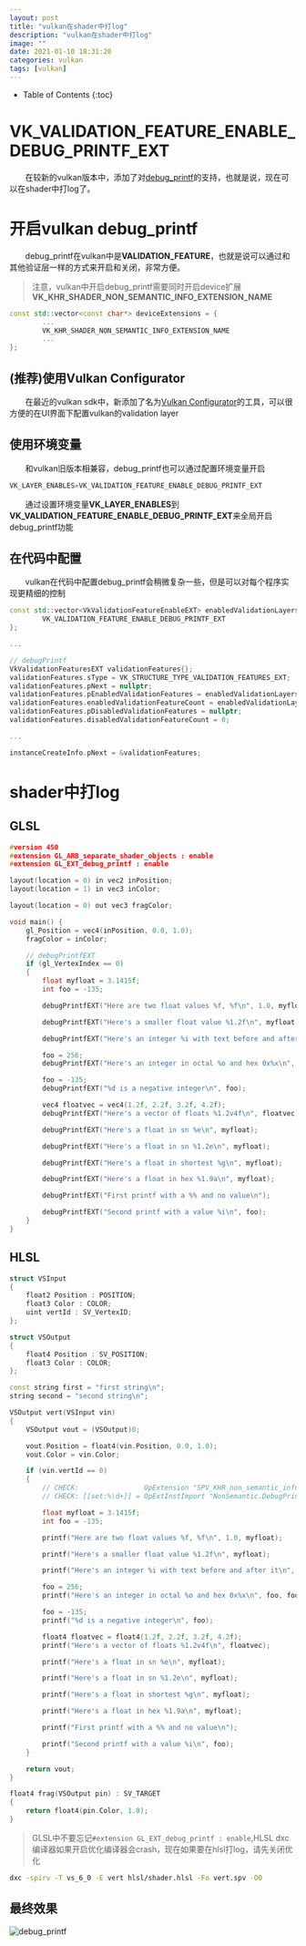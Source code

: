 ```yaml
---
layout: post
title: "vulkan在shader中打log"
description: "vulkan在shader中打log"
image: ""
date: 2021-01-10 18:31:20
categories: vulkan
tags: [vulkan]
---
```

<!-- more -->
* Table of Contents
{:toc}

# VK_VALIDATION_FEATURE_ENABLE_DEBUG_PRINTF_EXT

&nbsp; &nbsp; &nbsp; &nbsp;在较新的vulkan版本中，添加了对[debug_printf](https://github.com/KhronosGroup/Vulkan-ValidationLayers/blob/master/docs/debug_printf.md)的支持，也就是说，现在可以在shader中打log了。

# 开启vulkan debug_printf

&nbsp; &nbsp; &nbsp; &nbsp;debug_printf在vulkan中是**VALIDATION_FEATURE**，也就是说可以通过和其他验证层一样的方式来开启和关闭，非常方便。

> 注意，vulkan中开启debug_printf需要同时开启device扩展**VK_KHR_SHADER_NON_SEMANTIC_INFO_EXTENSION_NAME**

```c++
const std::vector<const char*> deviceExtensions = {
        ...
        VK_KHR_SHADER_NON_SEMANTIC_INFO_EXTENSION_NAME
		...
};
```

## (推荐)使用Vulkan Configurator

&nbsp; &nbsp; &nbsp; &nbsp;在最近的vulkan sdk中，新添加了名为[Vulkan Configurator](https://vulkan.lunarg.com/doc/sdk/1.2.162.0/windows/vkconfig.html)的工具，可以很方便的在UI界面下配置vulkan的validation layer

## 使用环境变量

&nbsp; &nbsp; &nbsp; &nbsp;和vulkan旧版本相兼容，debug_printf也可以通过配置环境变量开启

```c++
VK_LAYER_ENABLES=VK_VALIDATION_FEATURE_ENABLE_DEBUG_PRINTF_EXT
```

&nbsp; &nbsp; &nbsp; &nbsp;通过设置环境变量**VK_LAYER_ENABLES**到**VK_VALIDATION_FEATURE_ENABLE_DEBUG_PRINTF_EXT**来全局开启debug_printf功能

## 在代码中配置

&nbsp; &nbsp; &nbsp; &nbsp;vulkan在代码中配置debug_printf会稍微复杂一些，但是可以对每个程序实现更精细的控制

```c++
const std::vector<VkValidationFeatureEnableEXT> enabledValidationLayers = {
        VK_VALIDATION_FEATURE_ENABLE_DEBUG_PRINTF_EXT
};

...

// debugPrintf
VkValidationFeaturesEXT validationFeatures{};
validationFeatures.sType = VK_STRUCTURE_TYPE_VALIDATION_FEATURES_EXT;
validationFeatures.pNext = nullptr;
validationFeatures.pEnabledValidationFeatures = enabledValidationLayers.data();
validationFeatures.enabledValidationFeatureCount = enabledValidationLayers.size();
validationFeatures.pDisabledValidationFeatures = nullptr;
validationFeatures.disabledValidationFeatureCount = 0;

...

instanceCreateInfo.pNext = &validationFeatures;
```

# shader中打log

## GLSL

```c++
#version 450
#extension GL_ARB_separate_shader_objects : enable
#extension GL_EXT_debug_printf : enable

layout(location = 0) in vec2 inPosition;
layout(location = 1) in vec3 inColor;

layout(location = 0) out vec3 fragColor;

void main() {
    gl_Position = vec4(inPosition, 0.0, 1.0);
    fragColor = inColor;

    // debugPrintfEXT
    if (gl_VertexIndex == 0)
    {
        float myfloat = 3.1415f;
        int foo = -135;

        debugPrintfEXT("Here are two float values %f, %f\n", 1.0, myfloat);

        debugPrintfEXT("Here's a smaller float value %1.2f\n", myfloat);

        debugPrintfEXT("Here's an integer %i with text before and after it\n", foo);

        foo = 256;
        debugPrintfEXT("Here's an integer in octal %o and hex 0x%x\n", foo, foo);

        foo = -135;
        debugPrintfEXT("%d is a negative integer\n", foo);

        vec4 floatvec = vec4(1.2f, 2.2f, 3.2f, 4.2f);
        debugPrintfEXT("Here's a vector of floats %1.2v4f\n", floatvec);

        debugPrintfEXT("Here's a float in sn %e\n", myfloat);

        debugPrintfEXT("Here's a float in sn %1.2e\n", myfloat);

        debugPrintfEXT("Here's a float in shortest %g\n", myfloat);

        debugPrintfEXT("Here's a float in hex %1.9a\n", myfloat);

        debugPrintfEXT("First printf with a %% and no value\n");

        debugPrintfEXT("Second printf with a value %i\n", foo);
    }
}
```

## HLSL

```c++
struct VSInput
{
	float2 Position : POSITION;
	float3 Color : COLOR;
	uint vertId : SV_VertexID;
};

struct VSOutput
{
	float4 Position : SV_POSITION;
	float3 Color : COLOR;
};

const string first = "first string\n";
string second = "second string\n";

VSOutput vert(VSInput vin)
{
	VSOutput vout = (VSOutput)0;

	vout.Position = float4(vin.Position, 0.0, 1.0);
	vout.Color = vin.Color;

	if (vin.vertId == 0)
	{
		// CHECK:                OpExtension "SPV_KHR_non_semantic_info"
		// CHECK: [[set:%\d+]] = OpExtInstImport "NonSemantic.DebugPrintf"

		float myfloat = 3.1415f;
        int foo = -135;

        printf("Here are two float values %f, %f\n", 1.0, myfloat);

        printf("Here's a smaller float value %1.2f\n", myfloat);

        printf("Here's an integer %i with text before and after it\n", foo);

        foo = 256;
        printf("Here's an integer in octal %o and hex 0x%x\n", foo, foo);

        foo = -135;
        printf("%d is a negative integer\n", foo);

        float4 floatvec = float4(1.2f, 2.2f, 3.2f, 4.2f);
        printf("Here's a vector of floats %1.2v4f\n", floatvec);

        printf("Here's a float in sn %e\n", myfloat);

        printf("Here's a float in sn %1.2e\n", myfloat);

        printf("Here's a float in shortest %g\n", myfloat);

        printf("Here's a float in hex %1.9a\n", myfloat);

        printf("First printf with a %% and no value\n");

        printf("Second printf with a value %i\n", foo);
	}

	return vout;
}

float4 frag(VSOutput pin) : SV_TARGET
{
	return float4(pin.Color, 1.0);
}

```

> GLSL中不要忘记`#extension GL_EXT_debug_printf : enable`,HLSL dxc编译器如果开启优化编译器会crash，现在如果要在hlsl打log，请先关闭优化

```bash
dxc -spirv -T vs_6_0 -E vert hlsl/shader.hlsl -Fo vert.spv -O0
```

## 最终效果

![debug_printf](http://aicdg.com/assets/img/blogimg/vulkan/debugprintf/R$CZOW05{{{ZW~TS2ZIHGYS.jpg)
